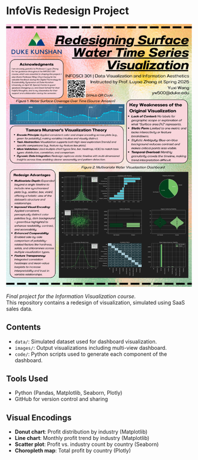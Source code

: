 # InfoVis Redesign Project

![Project Poster](images/poster.png)

_Final project for the Information Visualization course._  
This repository contains a redesign of visualization, simulated using SaaS sales data.

## Contents

- `data/`: Simulated dataset used for dashboard visualization.
- `images/`: Output visualizations including multi-view dashboard.
- `code/`: Python scripts used to generate each component of the dashboard.

## Tools Used

- Python (Pandas, Matplotlib, Seaborn, Plotly)
- GitHub for version control and sharing

## Visual Encodings

- **Donut chart**: Profit distribution by industry (Matplotlib)
- **Line chart**: Monthly profit trend by industry (Matplotlib)
- **Scatter plot**: Profit vs. industry count by country (Seaborn)
- **Choropleth map**: Total profit by country (Plotly)

